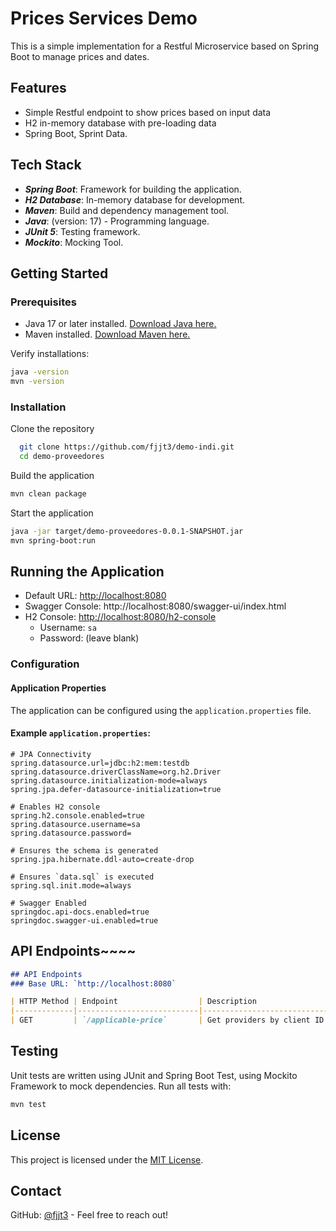 # Prices Services Demo

This is a simple implementation for a Restful Microservice based on Spring Boot to manage prices and dates.

## Features
- Simple Restful endpoint to show prices based on input data
- H2 in-memory database with pre-loading data 
- Spring Boot, Sprint Data.

## Tech Stack
- ***Spring Boot***: Framework for building the application.
- ***H2 Database***: In-memory database for development.
- ***Maven***: Build and dependency management tool.
- ***Java***: (version: 17) - Programming language.
- ***JUnit 5***: Testing framework.
- ***Mockito***: Mocking Tool.

## Getting Started

### Prerequisites
- Java 17 or later installed. [Download Java here.](https://adoptopenjdk.net/)
- Maven installed. [Download Maven here.](https://maven.apache.org/download.cgi)

Verify installations:
```bash
java -version
mvn -version
```

### Installation

Clone the repository
```bash
  git clone https://github.com/fjjt3/demo-indi.git
  cd demo-proveedores
  ```
Build the application
```bash
mvn clean package
```

Start the application

```bash
java -jar target/demo-proveedores-0.0.1-SNAPSHOT.jar
mvn spring-boot:run
```

## Running the Application

- Default URL: [http://localhost:8080](http://localhost:8080)
- Swagger Console: http://localhost:8080/swagger-ui/index.html
- H2 Console: [http://localhost:8080/h2-console](http://localhost:8080/h2-console)
    - Username: `sa`
    - Password: (leave blank)


### Configuration

#### Application Properties
The application can be configured using the `application.properties` file.

#### Example `application.properties`:
```properties
# JPA Connectivity
spring.datasource.url=jdbc:h2:mem:testdb
spring.datasource.driverClassName=org.h2.Driver
spring.datasource.initialization-mode=always
spring.jpa.defer-datasource-initialization=true

# Enables H2 console
spring.h2.console.enabled=true
spring.datasource.username=sa
spring.datasource.password=

# Ensures the schema is generated
spring.jpa.hibernate.ddl-auto=create-drop

# Ensures `data.sql` is executed
spring.sql.init.mode=always

# Swagger Enabled
springdoc.api-docs.enabled=true
springdoc.swagger-ui.enabled=true
```

##  **API Endpoints**~~~~

```markdown
## API Endpoints
### Base URL: `http://localhost:8080`

| HTTP Method | Endpoint                  | Description                      |
|-------------|---------------------------|----------------------------------|
| GET         | `/applicable-price`       | Get providers by client ID.      |
```

## Testing

Unit tests are written using JUnit and Spring Boot Test, using Mockito Framework to mock
dependencies.
Run all tests with:

```bash
mvn test
```

## License
This project is licensed under the [MIT License](LICENSE).

## Contact

GitHub: [@fjjt3](https://github.com/fjjt3) - Feel free to reach out!